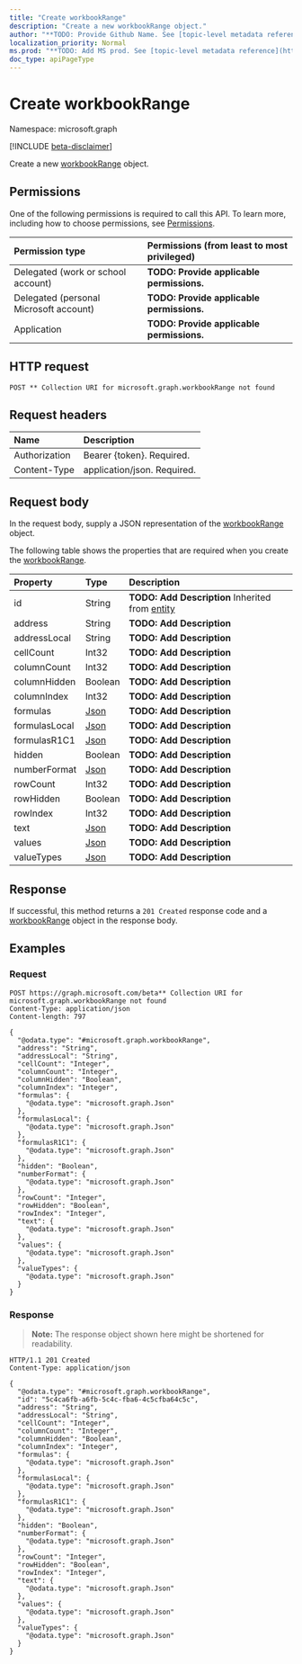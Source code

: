 ```yaml
---
title: "Create workbookRange"
description: "Create a new workbookRange object."
author: "**TODO: Provide Github Name. See [topic-level metadata reference](https://msgo.azurewebsites.net/add/document/guidelines/metadata.html#topic-level-metadata)**"
localization_priority: Normal
ms.prod: "**TODO: Add MS prod. See [topic-level metadata reference](https://msgo.azurewebsites.net/add/document/guidelines/metadata.html#topic-level-metadata)**"
doc_type: apiPageType
---
```


# Create workbookRange
Namespace: microsoft.graph

[!INCLUDE [beta-disclaimer](../../includes/beta-disclaimer.md)]

Create a new [workbookRange](../resources/workbookrange.md) object.

## Permissions
One of the following permissions is required to call this API. To learn more, including how to choose permissions, see [Permissions](/graph/permissions-reference).

|Permission type|Permissions (from least to most privileged)|
|:---|:---|
|Delegated (work or school account)|**TODO: Provide applicable permissions.**|
|Delegated (personal Microsoft account)|**TODO: Provide applicable permissions.**|
|Application|**TODO: Provide applicable permissions.**|

## HTTP request

<!-- {
  "blockType": "ignored"
}
-->
``` http
POST ** Collection URI for microsoft.graph.workbookRange not found
```

## Request headers
|Name|Description|
|:---|:---|
|Authorization|Bearer {token}. Required.|
|Content-Type|application/json. Required.|

## Request body
In the request body, supply a JSON representation of the [workbookRange](../resources/workbookrange.md) object.

The following table shows the properties that are required when you create the [workbookRange](../resources/workbookrange.md).

|Property|Type|Description|
|:---|:---|:---|
|id|String|**TODO: Add Description** Inherited from [entity](../resources/entity.md)|
|address|String|**TODO: Add Description**|
|addressLocal|String|**TODO: Add Description**|
|cellCount|Int32|**TODO: Add Description**|
|columnCount|Int32|**TODO: Add Description**|
|columnHidden|Boolean|**TODO: Add Description**|
|columnIndex|Int32|**TODO: Add Description**|
|formulas|[Json](../resources/json.md)|**TODO: Add Description**|
|formulasLocal|[Json](../resources/json.md)|**TODO: Add Description**|
|formulasR1C1|[Json](../resources/json.md)|**TODO: Add Description**|
|hidden|Boolean|**TODO: Add Description**|
|numberFormat|[Json](../resources/json.md)|**TODO: Add Description**|
|rowCount|Int32|**TODO: Add Description**|
|rowHidden|Boolean|**TODO: Add Description**|
|rowIndex|Int32|**TODO: Add Description**|
|text|[Json](../resources/json.md)|**TODO: Add Description**|
|values|[Json](../resources/json.md)|**TODO: Add Description**|
|valueTypes|[Json](../resources/json.md)|**TODO: Add Description**|



## Response

If successful, this method returns a `201 Created` response code and a [workbookRange](../resources/workbookrange.md) object in the response body.

## Examples

### Request
<!-- {
  "blockType": "request",
  "name": "create_workbookrange_from_"
}
-->
``` http
POST https://graph.microsoft.com/beta** Collection URI for microsoft.graph.workbookRange not found
Content-Type: application/json
Content-length: 797

{
  "@odata.type": "#microsoft.graph.workbookRange",
  "address": "String",
  "addressLocal": "String",
  "cellCount": "Integer",
  "columnCount": "Integer",
  "columnHidden": "Boolean",
  "columnIndex": "Integer",
  "formulas": {
    "@odata.type": "microsoft.graph.Json"
  },
  "formulasLocal": {
    "@odata.type": "microsoft.graph.Json"
  },
  "formulasR1C1": {
    "@odata.type": "microsoft.graph.Json"
  },
  "hidden": "Boolean",
  "numberFormat": {
    "@odata.type": "microsoft.graph.Json"
  },
  "rowCount": "Integer",
  "rowHidden": "Boolean",
  "rowIndex": "Integer",
  "text": {
    "@odata.type": "microsoft.graph.Json"
  },
  "values": {
    "@odata.type": "microsoft.graph.Json"
  },
  "valueTypes": {
    "@odata.type": "microsoft.graph.Json"
  }
}
```


### Response
>**Note:** The response object shown here might be shortened for readability.
<!-- {
  "blockType": "response",
  "truncated": true,
  "@odata.type": "microsoft.graph.workbookRange"
}
-->
``` http
HTTP/1.1 201 Created
Content-Type: application/json

{
  "@odata.type": "#microsoft.graph.workbookRange",
  "id": "5c4ca6fb-a6fb-5c4c-fba6-4c5cfba64c5c",
  "address": "String",
  "addressLocal": "String",
  "cellCount": "Integer",
  "columnCount": "Integer",
  "columnHidden": "Boolean",
  "columnIndex": "Integer",
  "formulas": {
    "@odata.type": "microsoft.graph.Json"
  },
  "formulasLocal": {
    "@odata.type": "microsoft.graph.Json"
  },
  "formulasR1C1": {
    "@odata.type": "microsoft.graph.Json"
  },
  "hidden": "Boolean",
  "numberFormat": {
    "@odata.type": "microsoft.graph.Json"
  },
  "rowCount": "Integer",
  "rowHidden": "Boolean",
  "rowIndex": "Integer",
  "text": {
    "@odata.type": "microsoft.graph.Json"
  },
  "values": {
    "@odata.type": "microsoft.graph.Json"
  },
  "valueTypes": {
    "@odata.type": "microsoft.graph.Json"
  }
}
```

